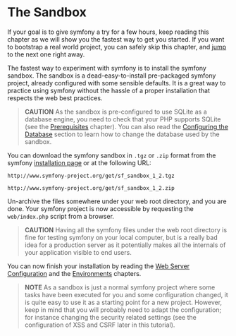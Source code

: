 The Sandbox
===========

If your goal is to give symfony a try for a few hours, keep reading this
chapter as we will show you the fastest way to get you started. If you want to
bootstrap a real world project, you can safely skip this chapter, and
[jump](#chapter_04-Symfony-Installation) to the next one right away.

The fastest way to experiment with symfony is to install the symfony sandbox. The
sandbox is a dead-easy-to-install pre-packaged symfony project, already
configured with some sensible defaults. It is a great way to practice using
symfony without the hassle of a proper installation that respects the web
best practices.

>**CAUTION**
>As the sandbox is pre-configured to use SQLite as a database
>engine, you need to check that your PHP supports SQLite (see the
>[Prerequisites](#chapter_02-Prerequisites) chapter). You can also
>read the [Configuring the Database](#chapter_05-Project-Setup_sub_configuring_the_database)
>section to learn how to change the database used by the sandbox.

You can download the symfony sandbox in `.tgz` or `.zip` format from the
symfony [installation page](http://www.symfony-project.org/installation/1_2)
or at the following URL:

    http://www.symfony-project.org/get/sf_sandbox_1_2.tgz

    http://www.symfony-project.org/get/sf_sandbox_1_2.zip

Un-archive the files somewhere under your web root directory, and you are
done. Your symfony project is now accessible by requesting the `web/index.php`
script from a browser.

>**CAUTION**
>Having all the symfony files under the web root directory is fine for
>testing symfony on your local computer, but is a really bad idea for
>a production server as it potentially makes all the internals of your
>application visible to end users.

You can now finish your installation by reading the
[Web Server Configuration](#chapter_06-Web-Server-Configuration)
and the [Environments](#chapter_07-Environments) chapters.

>**NOTE**
>As a sandbox is just a normal symfony project where some tasks have
>been executed for you and some configuration changed, it is quite
>easy to use it as a starting point for a new project. However, keep in mind
>that you will probably need to adapt the configuration; for instance
>changing the security related settings (see the configuration of XSS
>and CSRF later in this tutorial).
